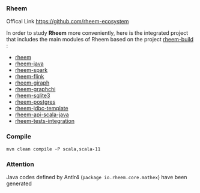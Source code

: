 ### Rheem

Offical Link https://github.com/rheem-ecosystem

In order to study **Rheem** more conveniently, here is the integrated project that includes the main modules of Rheem based on the project [rheem-build](https://github.com/rheem-ecosystem/rheem-build) : 

* [rheem](https://github.com/rheem-ecosystem/rheem)
* [rheem-java](https://github.com/rheem-ecosystem/rheem-java)
* [rheem-spark](https://github.com/rheem-ecosystem/rheem-spark)
* [rheem-flink](https://github.com/rheem-ecosystem/rheem-flink)
* [rheem-giraph](https://github.com/rheem-ecosystem/rheem-giraph)
* [rheem-graphchi](https://github.com/rheem-ecosystem/rheem-graphchi)
* [rheem-sqlite3](https://github.com/rheem-ecosystem/rheem-sqlite3)
* [rheem-postgres](https://github.com/rheem-ecosystem/rheem-postgres)
* [rheem-jdbc-template](https://github.com/rheem-ecosystem/rheem-jdbc-template)
* [rheem-api-scala-java](https://github.com/rheem-ecosystem/rheem-api-scala-java)
* [rheem-tests-integration](https://github.com/rheem-ecosystem/rheem-tests-integration)



### Compile

`mvn clean compile -P scala,scala-11`



### Attention

Java codes defined by Antlr4 (`package io.rheem.core.mathex`) have been generated